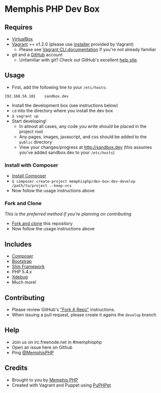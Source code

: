 # Memphis PHP Dev Box

## Requires
* [VirtualBox](https://www.virtualbox.org/)
* [Vagrant](http://www.vagrantup.com/) >= v1.2.0 (please use [installer](http://downloads.vagrantup.com/) provided by Vagrant)
    * Please see [Vagrant CLI documentation](http://docs.vagrantup.com/v2/cli/index.html) if you're not already familiar
* git and a [GitHub](http://github.com) account
    * Unfamiliar with git?  Check out GitHub's excellent [help site](https://help.github.com/).

## Usage
* First, add the following line to your `/etc/hosts`:
```
192.168.56.101    sandbox.dev
```
* Install the development box (see instructions below)
* `cd` into the directory where you install the dev box
* `$ vagrant up`
* Start developing!
    * In almost all cases, any code you write should be placed in the project root
    * Any pages, images, javascript, and css should be added to the `public` directory
    * View your changes/progress at http://sandbox.dev (this assumes you've added sandbox.dev to your `/etc/hosts`)

### Install with Composer
* [Install Composer](http://getcomposer.org/doc/00-intro.md#installation-nix)
* `$ composer create-project memphisphp/dev-box:dev-develop /path/to/project --keep-vcs`
* Now follow the usage instructions above

### Fork and Clone
*This is the preferred method if you're planning on contributing*
* [Fork and clone](https://help.github.com/articles/fork-a-repo) this repository
* Now follow the usage instructions above

## Includes
* [Composer](http://getcomposer.org)
* [Bootstrap](http://twitter.github.io/bootstrap/)
* [Slim Framework](http://www.slimframework.com/)
* PHP 5.4.x
* [Xdebug](http://xdebug.org)
* Much more!

## Contributing
* Please review GitHub's ["Fork A Repo"](https://help.github.com/articles/fork-a-repo) instructions.
* When issuing a pull request, please create it agains the `develop` branch

## Help
* Join us on irc.freenode.net in \#memphisphp
* Open an issue here on Github
* Ping [@MemphisPHP](http://twitter.com/memphisphp)

## Credits
* Brought to you by [Memphis PHP](http://memphisphp.org)
* Created with Vagrant and Puppet using [PuPHPet](https://puphpet.com/)
